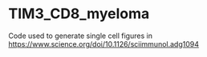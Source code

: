 # TIM3_CD8_myeloma
Code used to generate single cell figures
in https://www.science.org/doi/10.1126/sciimmunol.adg1094
